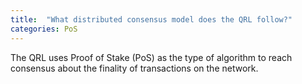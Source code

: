 ```yaml
---
title:  "What distributed consensus model does the QRL follow?"
categories: PoS
---
```

The QRL uses Proof of Stake (PoS) as the type of algorithm to reach consensus about the finality of transactions on the network.
